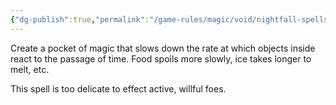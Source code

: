 ```yaml
---
{"dg-publish":true,"permalink":"/game-rules/magic/void/nightfall-spells/chronodim/"}
---
```


Create a pocket of magic that slows down the rate at which objects inside react to the passage of time. Food spoils more slowly, ice takes longer to melt, etc.

This spell is too delicate to effect active, willful foes.